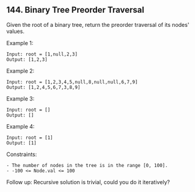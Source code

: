 ## 144. Binary Tree Preorder Traversal

Given the root of a binary tree, return the preorder traversal of its nodes' values.

Example 1:

```
Input: root = [1,null,2,3]
Output: [1,2,3]
```

Example 2:

```
Input: root = [1,2,3,4,5,null,8,null,null,6,7,9]
Output: [1,2,4,5,6,7,3,8,9]
```

Example 3:

```
Input: root = []
Output: []
```

Example 4:

```
Input: root = [1]
Output: [1]
```

Constraints:

```
- The number of nodes in the tree is in the range [0, 100].
- -100 <= Node.val <= 100
```

Follow up: Recursive solution is trivial, could you do it iteratively?
